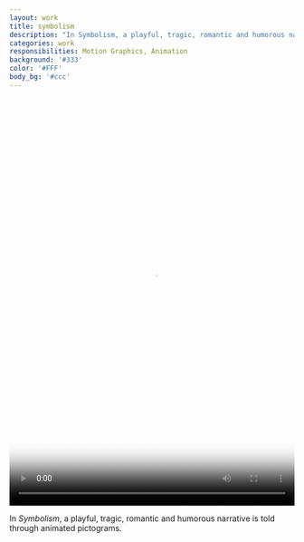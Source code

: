 ```yaml
---
layout: work
title: symbolism
description: "In Symbolism, a playful, tragic, romantic and humorous narrative is told through animated pictograms."
categories: work
responsibilities: Motion Graphics, Animation
background: '#333'
color: '#FFF'
body_bg: '#ccc'
---
```


<div class="video_container">
  <video id="symbolism"
    preload="auto" width="100%" height="720" poster="{{ site.root }}/work/symbolism/symbolism.png">
    <source src="{{ site.root }}/work/symbolism/symbolism.mp4" type='video/mp4'>
    <source src="{{ site.root }}/work/symbolism/symbolism.webm" type='video/webm'>
  </video>
</div>

In <em>Symbolism</em>, a playful, tragic, romantic and humorous narrative is told through animated pictograms.